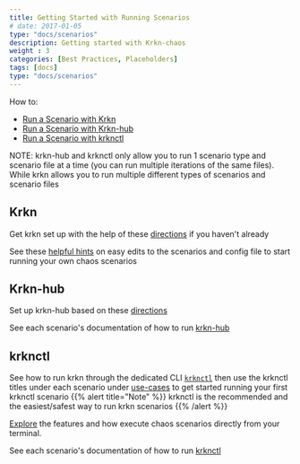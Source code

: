 ```yaml
---
title: Getting Started with Running Scenarios
# date: 2017-01-05
type: "docs/scenarios"
description: Getting started with Krkn-chaos 
weight : 3
categories: [Best Practices, Placeholders]
tags: [docs]
type: "docs/scenarios"
---
```


How to:
* [Run a Scenario with Krkn](#krkn)
* [Run a Scenario with Krkn-hub](#krkn-hub)
* [Run a Scenario with krknctl](#krknctl)


NOTE: krkn-hub and krknctl only allow you to run 1 scenario type and scenario file at a time (you can run multiple iterations of the same files). While krkn allows you to run multiple different types of scenarios and scenario files 

## Krkn
Get krkn set up with the help of these [directions](../installation/krkn.md) if you haven't already

See these [helpful hints](getting-started-krkn.md) on easy edits to the scenarios and config file to start running your own chaos scenarios

## Krkn-hub
Set up krkn-hub based on these [directions](../installation/krkn-hub.md)

See each scenario's documentation of how to run [krkn-hub](../scenarios/_index.md)


## krknctl
See how to run krkn through the dedicated CLI [`krknctl`](../krknctl/_index.md) then use the krknctl titles under each scenario under [use-cases](./use-cases.md) to get started running your first krknctl scenario
{{% alert title="Note" %}}
krknctl is the recommended and the easiest/safest way to run krkn scenarios
{{% /alert %}}

[Explore](../krknctl/usage.md) the features and how execute chaos scenarios directly from your terminal.

See each scenario's documentation of how to run [krknctl](../scenarios/_index.md)

